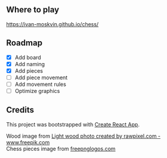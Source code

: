 ## Where to play

https://ivan-moskvin.github.io/chess/

## Roadmap
- [x] Add board
- [x] Add naming
- [x] Add pieces
- [ ] Add piece movement
- [ ] Add movement rules
- [ ] Optimize graphics

## Credits

This project was bootstrapped with [Create React App](https://github.com/facebook/create-react-app).

Wood image from <a href="https://www.freepik.com/photos/light-wood">Light wood photo created by rawpixel.com - www.freepik.com</a><br />
Chess pieces image from <a href="https://www.freepnglogos.com/pics/chess">freepnglogos.com</a>